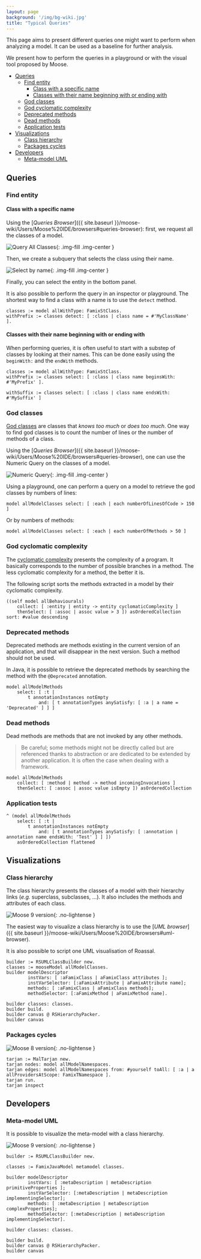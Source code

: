 ```yaml
---
layout: page
background: '/img/bg-wiki.jpg'
title: "Typical Queries"
---
```


This page aims to present different queries one might want to perform when analyzing a model.
It can be used as a baseline for further analysis.

We present how to perform the queries in a playground or with the visual tool proposed by Moose.

- [Queries](#queries)
  - [Find entity](#find-entity)
    - [Class with a specific name](#class-with-a-specific-name)
    - [Classes with their name beginning with or ending with](#classes-with-their-name-beginning-with-or-ending-with)
  - [God classes](#god-classes)
  - [God cyclomatic complexity](#god-cyclomatic-complexity)
  - [Deprecated methods](#deprecated-methods)
  - [Dead methods](#dead-methods)
  - [Application tests](#application-tests)
- [Visualizations](#visualizations)
  - [Class hierarchy](#class-hierarchy)
  - [Packages cycles](#packages-cycles)
- [Developers](#developers)
  - [Meta-model UML](#meta-model-uml)

## Queries

### Find entity

#### Class with a specific name

Using the [*Queries Browser*]({{ site.baseurl }}/moose-wiki/Users/Moose%20IDE/browsers#queries-browser): first, we request all the classes of a model.

![Query All Classes](./img/class-with-name-getClasses.png){: .img-fill .img-center }

Then, we create a subquery that selects the class using their name.

![Select by name](./img/select-name.png){: .img-fill .img-center }

Finally, you can select the entity in the bottom panel.

It is also possible to perform the query in an inspector or playground.
The shortest way to find a class with a name is to use the `detect` method.

```st
classes := model allWithType: FamixStClass.
withPrefix := classes detect: [ :class | class name = #'MyClassName' ].
```

#### Classes with their name beginning with or ending with

When performing queries, it is often useful to start with a substep of classes by looking at their names.
This can be done easily using the `beginWith:` and the `endWith` methods.

```st
classes := model allWithType: FamixStClass.
withPrefix := classes select: [ :class | class name beginsWith: #'MyPrefix' ].

withSuffix := classes select: [ :class | class name endsWith: #'MySuffix' ]
```

### God classes

[God classes](https://en.wikipedia.org/wiki/God_object) are classes that *knows too much* or *does too much*.
One way to find god classes is to count the number of lines or the number of methods of a class.

Using the [*Queries Browser*]({{ site.baseurl }}/moose-wiki/Users/Moose%20IDE/browsers#queries-browser), one can use the Numeric Query on the classes of a model.

![Numeric Query](./img/query-properties-god-classes.png){: .img-fill .img-center }

Using a playground, one can perform a query on a model to retrieve the god classes by numbers of lines:

```st
model allModelClasses select: [ :each | each numberOfLinesOfCode > 150 ]
```

Or by numbers of methods:

```st
model allModelClasses select: [ :each | each numberOfMethods > 50 ]
```

### God cyclomatic complexity

The [cyclomatic complexity](https://en.wikipedia.org/wiki/Cyclomatic_complexity) presents the complexity of a program.
It basically corresponds to the number of possible branches in a method.
The less cyclomatic complexity for a method, the better it is.

The following script sorts the methods extracted in a model by their cyclomatic complexity.

```st
((self model allBehaviourals)
    collect: [ :entity | entity -> entity cyclomaticComplexity ]
    thenSelect: [ :assoc | assoc value > 3 ]) asOrderedCollection sort: #value descending
```

### Deprecated methods

Deprecated methods are methods existing in the current version of an application, and that will disappear in the next version.
Such a method should not be used.

In Java, it is possible to retrieve the deprecated methods by searching the method with the `@Deprecated` annotation.

```st
model allModelMethods
    select: [ :t | 
        t annotationInstances notEmpty
            and: [ t annotationTypes anySatisfy: [ :a | a name = 'Deprecated' ] ] ]
```

### Dead methods

Dead methods are methods that are not invoked by any other methods.

> Be careful; some methods might not be directly called but are referenced thanks to abstraction or are dedicated to be extended by another application.
> It is often the case when dealing with a framework.

```st
model allModelMethods
    collect: [ :method | method -> method incomingInvocations ]
    thenSelect: [ :assoc | assoc value isEmpty ]) asOrderedCollection
```

### Application tests

```st
^ (model allModelMethods
    select: [ :t | 
        t annotationInstances notEmpty
            and: [ t annotationTypes anySatisfy: [ :annotation | annotation name endsWith: 'Test' ] ] ])
    asOrderedCollection flattened
```

## Visualizations

### Class hierarchy

The class hierarchy presents the classes of a model with their hierarchy links (*e.g.* superclass, subclasses, ...).
It also includes the methods and attributes of each class.

![Moose 9 version](https://img.shields.io/badge/Moose-9-%23aac9ff.svg){: .no-lightense }

The easiest way to visualize a class hierarchy is to use the [*UML browser*]({{ site.baseurl }}/moose-wiki/Users/Moose%20IDE/browsers#uml-browser).

It is also possible to script one UML visualisation of Roassal.


```st
builder := RSUMLClassBuilder new.
classes := mooseModel allModelClasses.
builder modelDescriptor
        instVars: [ :aFamixClass | aFamixClass attributes ];
        instVarSelector: [:aFamixAttribute | aFamixAttribute name];
        methods: [ :aFamixClass | aFamixClass methods];
        methodSelector: [:aFamixMethod | aFamixMethod name].

builder classes: classes.
builder build.
builder canvas @ RSHierarchyPacker.
builder canvas
```

### Packages cycles

![Moose 8 version](https://img.shields.io/badge/Moose-8-%23aac9ff.svg){: .no-lightense }

```st
tarjan := MalTarjan new.
tarjan nodes: model allModelNamespaces.
tarjan edges: model allModelNamespaces from: #yourself toAll: [ :a | a allProvidersAtScope: FamixTNamespace ].
tarjan run.
tarjan inspect
```

## Developers

### Meta-model UML

It is possible to visualize the meta-model with a class hierarchy.

![Moose 9 version](https://img.shields.io/badge/Moose-9-%23aac9ff.svg){: .no-lightense }

```st
builder := RSUMLClassBuilder new.

classes := FamixJavaModel metamodel classes.

builder modelDescriptor
        instVars: [ :metaDescription | metaDescription primitiveProperties ];
        instVarSelector: [:metaDescription | metaDescription implementingSelector];
        methods: [ :metaDescription | metaDescription complexProperties];
        methodSelector: [:metaDescription | metaDescription implementingSelector].

builder classes: classes.

builder build.
builder canvas @ RSHierarchyPacker.
builder canvas
```
